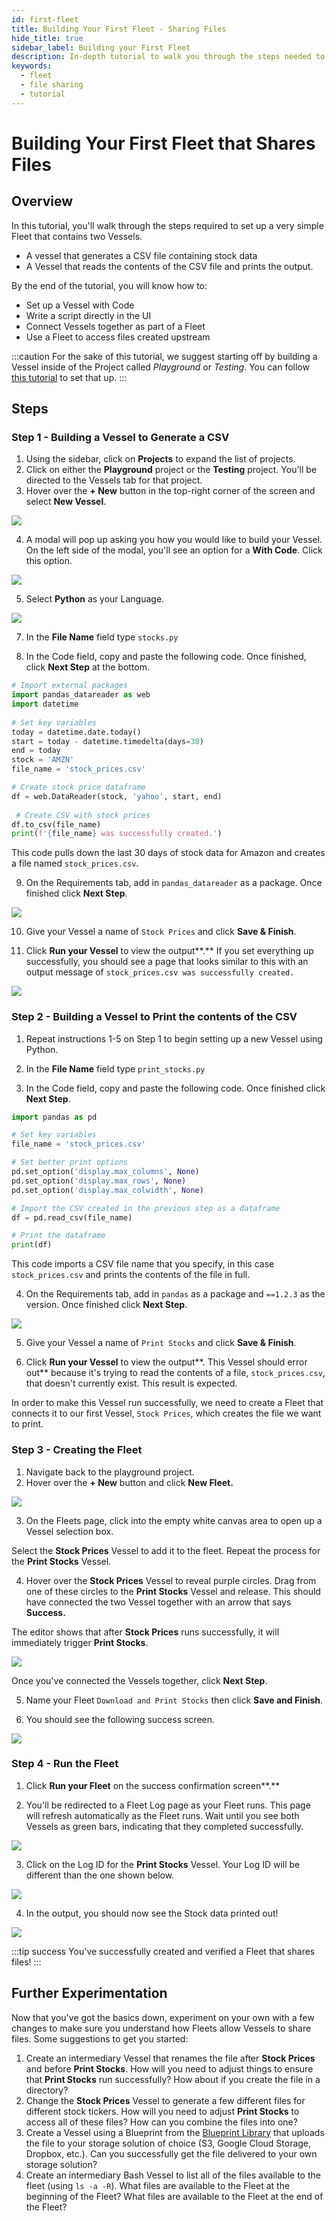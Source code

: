 ```yaml
---
id: first-fleet
title: Building Your First Fleet - Sharing Files
hide_title: true
sidebar_label: Building your First Fleet
description: In-depth tutorial to walk you through the steps needed to set your first Fleet that shares files.
keywords:
  - fleet
  - file sharing
  - tutorial
---
```


# Building Your First Fleet that Shares Files

## Overview

In this tutorial, you'll walk through the steps required to set up a very simple Fleet that contains two Vessels.

* A vessel that generates a CSV file containing stock data
* A Vessel that reads the contents of the CSV file and prints the output. 

By the end of the tutorial, you will know how to:

* Set up a Vessel with Code
* Write a script directly in the UI
* Connect Vessels together as part of a Fleet
* Use a Fleet to access files created upstream

:::caution
For the sake of this tutorial, we suggest starting off by building a Vessel inside of the Project called *Playground* or *Testing*. You can follow [this tutorial](first-project.md) to set that up.
:::

## Steps

### Step 1 - Building a Vessel to Generate a CSV

1. Using the sidebar, click on **Projects** to expand the list of projects.
2. Click on either the **Playground** project or the **Testing** project. You'll be directed to the Vessels tab for that project.
3. Hover over the **+ New** button in the top-right corner of the screen and select **New Vessel**.

![](../.gitbook/assets/image_122.png)

4. A modal will pop up asking you how you would like to build your Vessel. On the left side of the modal, you'll see an option for a **With Code**. Click this option.

![](../.gitbook/assets/image_116.png)

5. Select **Python** as your Language.

![](../.gitbook/assets/image_24_1_1.png)

7. In the **File Name** field type `stocks.py`

8. In the Code field, copy and paste the following code. Once finished, click **Next Step** at the bottom.

```python title="stocks.py"
# Import external packages
import pandas_datareader as web
import datetime
 
# Set key variables
today = datetime.date.today()  
start = today - datetime.timedelta(days=30)
end = today
stock = 'AMZN'
file_name = 'stock_prices.csv'

# Create stock price dataframe
df = web.DataReader(stock, 'yahoo', start, end)
 
 # Create CSV with stock prices
df.to_csv(file_name)
print(f'{file_name} was successfully created.')
```

This code pulls down the last 30 days of stock data for Amazon and creates a file named `stock_prices.csv`.  
  
9.  On the Requirements tab, add in `pandas_datareader` as a package. Once finished click **Next Step**.

![](../.gitbook/assets/requirements_datareader.png)

10. Give your Vessel a name of `Stock Prices` and click **Save & Finish**. 

11. Click **Run your Vessel** to view the output**.** If you set everything up successfully, you should see a page that looks similar to this with an output message of `stock_prices.csv was successfully created.`

![](../.gitbook/assets/stock_file_log.png)

### Step 2 - Building a Vessel to Print the contents of the CSV

1. Repeat instructions 1-5 on Step 1 to begin setting up a new Vessel using Python.

2. In the **File Name** field type `print_stocks.py`

3. In the Code field, copy and paste the following code. Once finished click **Next Step**.

```python title="print_stocks.py"
import pandas as pd

# Set key variables
file_name = 'stock_prices.csv'

# Set better print options
pd.set_option('display.max_columns', None)
pd.set_option('display.max_rows', None)
pd.set_option('display.max_colwidth', None)

# Import the CSV created in the previous step as a dataframe
df = pd.read_csv(file_name)

# Print the dataframe
print(df)
```

This code imports a CSV file name that you specify, in this case `stock_prices.csv` and prints the contents of the file in full.   

4. On the Requirements tab, add in `pandas` as a package and `==1.2.3` as the version. Once finished click **Next Step**.

![](../.gitbook/assets/requirements_pandas.png)

5. Give your Vessel a name of `Print Stocks` and click **Save & Finish**. 

6. Click **Run your Vessel** to view the output**. This Vessel should error out** because it's trying to read the contents of a file, `stock_prices.csv`, that doesn't currently exist. This result is expected.   
  
In order to make this Vessel run successfully, we need to create a Fleet that connects it to our first Vessel, `Stock Prices`, which creates the file we want to print. 

### Step 3 - Creating the Fleet

1. Navigate back to the playground project. 
2. Hover over the **+ New** button and click **New Fleet.**

![](../.gitbook/assets/create_new.png)

3. On the Fleets page, click into the empty white canvas area to open up a Vessel selection box. 

Select the **Stock Prices** Vessel to add it to the fleet. Repeat the process for the **Print Stocks** Vessel.

4. Hover over the **Stock Prices** Vessel to reveal purple circles. Drag from one of these circles to the **Print Stocks** Vessel and release. This should have connected the two Vessel together with an arrow that says **Success.**  
  
The editor shows that after **Stock Prices** runs successfully, it will immediately trigger **Print Stocks**. 

![](../.gitbook/assets/screen-cast-2021-03-10-at-8.09.03-pm.gif)

Once you've connected the Vessels together, click **Next Step**.

5. Name your Fleet `Download and Print Stocks` then click **Save and Finish**.

6. You should see the following success screen.

![](../.gitbook/assets/successful_fleet.png)

### Step 4 - Run the Fleet

1. Click **Run your Fleet** on the success confirmation screen**.** 

2. You'll be redirected to a Fleet Log page as your Fleet runs. This page will refresh automatically as the Fleet runs. Wait until you see both Vessels as green bars, indicating that they completed successfully.

![](../.gitbook/assets/fleet_log.png)

3. Click on the Log ID for the **Print Stocks** Vessel. Your Log ID will be different than the one shown below.

![](../.gitbook/assets/shipyard_log_id.png)

4. In the output, you should now see the Stock data printed out! 

![](../.gitbook/assets/stock_log.png)

:::tip success
You've successfully created and verified a Fleet that shares files!
:::

## Further Experimentation

Now that you've got the basics down, experiment on your own with a few changes to make sure you understand how Fleets allow Vessels to share files. Some suggestions to get you started:

1. Create an intermediary Vessel that renames the file after **Stock Prices** and before **Print Stocks**. How will you need to adjust things to ensure that **Print Stocks** run successfully? How about if you create the file in a directory? 
2. Change the **Stock Prices** Vessel to generate a few different files for different stock tickers. How will you need to adjust **Print Stocks** to access all of these files? How can you combine the files into one? 
3. Create a Vessel using a Blueprint from the [Blueprint Library](../reference/blueprint-library/blueprint-library-overview.md) that uploads the file to your storage solution of choice \(S3, Google Cloud Storage, Dropbox, etc.\). Can you successfully get the file delivered to your own storage solution? 
4. Create an intermediary Bash Vessel to list all of the files available to the fleet \(using `ls -a -R`\). What files are available to the Fleet at the beginning of the Fleet? What files are available to the Fleet at the end of the Fleet?



